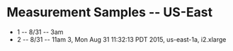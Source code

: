 # Measurement Samples -- US-East

*  1 -- 8/31 -- 3am
*  2 -- 8/31 -- 11am
3, Mon Aug 31 11:32:13 PDT 2015, us-east-1a, i2.xlarge
